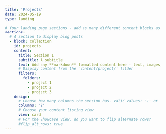 ```yaml
---
title: 'Projects'
date: 2024-05-19
type: landing

# Your landing page sections - add as many different content blocks as you like
sections:
  # A section to display blog posts
  - block: collection
    id: projects
    content:
      title: Section 1
      subtitle: A subtitle
      text: Add any **markdown** formatted content here - text, images, videos, galleries - and even HTML code!
      # Display content from the `content/project/` folder
      filters:
        folders:
          - project 1
          - project 2
          - project 3
    design:
      # Choose how many columns the section has. Valid values: '1' or '2'.
      columns: '2'
      # Choose your content listing view 
      view: card
      # For the Showcase view, do you want to flip alternate rows?
      #flip_alt_rows: true
---
```

